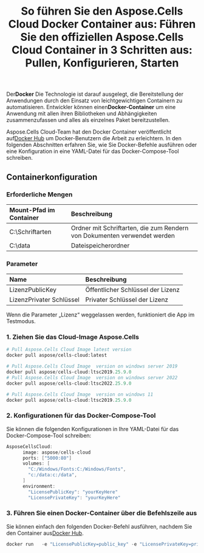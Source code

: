 ﻿---
title: "So führen Sie den Aspose.Cells Cloud Docker Container aus: Führen Sie den offiziellen Aspose.Cells Cloud Container in 3 Schritten aus: Pullen, Konfigurieren, Starten"
second_title: Documen
ArticleTitle: How to Run Aspose.Cells Cloud Docker Containe
LinkTitle: Docker Containe
type: docs
url: /de/getting-started/how-to-run-docker-container/
aliases: [/how-to-run-docker-container/]
description: So führen Sie den Docker Aspose.Cells Cloud-Container aus. Aspose.Cells Cloud unterstützt Excel zum Erstellen, Konvertieren, Zusammenführen, Teilen, Schützen, für interne Objektvorgänge usw.
weight: 100
kwords: Excel, Office Cloud, REST API, Tabellenkalkulation, PDF, CSV, Json, Markdown, So führen Sie einen Docker-Container aus
---
 Der**Docker** Die Technologie ist darauf ausgelegt, die Bereitstellung der Anwendungen durch den Einsatz von leichtgewichtigen Containern zu automatisieren. Entwickler können einen**Docker-Container** um eine Anwendung mit allen ihren Bibliotheken und Abhängigkeiten zusammenzufassen und alles als einzelnes Paket bereitzustellen.

 Aspose.Cells Cloud-Team hat den Docker Container veröffentlicht auf[Docker Hub](https://hub.docker.com/r/aspose/cells-cloud) um Docker-Benutzern die Arbeit zu erleichtern. In den folgenden Abschnitten erfahren Sie, wie Sie Docker-Befehle ausführen oder eine Konfiguration in eine YAML-Datei für das Docker-Compose-Tool schreiben.

## Containerkonfiguration

### Erforderliche Mengen

|Mount-Pfad im Container|Beschreibung|
|:- |:- |
|C:\Schriftarten|Ordner mit Schriftarten, die zum Rendern von Dokumenten verwendet werden|
|C:\data|Dateispeicherordner|

### Parameter

|Name|Beschreibung|
|:- |:- |
|LizenzPublicKey|Öffentlicher Schlüssel der Lizenz|
|LizenzPrivater Schlüssel|Privater Schlüssel der Lizenz|

Wenn die Parameter „Lizenz“ weggelassen werden, funktioniert die App im Testmodus.

### 1. Ziehen Sie das Cloud-Image Aspose.Cells

```bash
# Pull Aspose.Cells Cloud Image latest version
docker pull aspose/cells-cloud:latest
```

```powershell
# Pull Aspose.Cells Cloud Image  version on windows server 2019
docker pull aspose/cells-cloud:ltsc2019.25.9.0 
# Pull Aspose.Cells Cloud Image  version on windows server 2022
docker pull aspose/cells-cloud:ltsc2022.25.9.0 

# Pull Aspose.Cells Cloud Image  version on windows 11
docker pull aspose/cells-cloud:ltsc2019.25.9.0 
```

### 2. Konfigurationen für das Docker-Compose-Tool

Sie können die folgenden Konfigurationen in Ihre YAML-Datei für das Docker-Compose-Tool schreiben:

```JAVA
AsposeCellsCloud:
      image: aspose/cells-cloud
      ports: ["5000:80"]
      volumes: [
        "C:/Windows/Fonts:C:/Windows/Fonts",
        "c:/data:c:/data",
      ]
      environment:
        "LicensePublicKey": "yourKeyHere"
        "LicensePrivateKey": "yourKeyHere"
```

### 3. Führen Sie einen Docker-Container über die Befehlszeile aus

 Sie können einfach den folgenden Docker-Befehl ausführen, nachdem Sie den Container aus[Docker Hub](https://href.li/?https://hub.docker.com/r/aspose/cells-cloud).

```JAVA
docker run   -e "LicensePublicKey=public_key" -e "LicensePrivateKey=private_key" -v c:/data:c:/data  -v C:/Windows/Fonts:C:/Windows/Fonts -p 80:5000   aspose/cells-cloud
```

